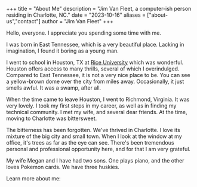 +++
title = "About Me"
description = "Jim Van Fleet, a computer-ish person residing in Charlotte, NC."
date = "2023-10-16"
aliases = ["about-us","contact"]
author = "Jim Van Fleet"
+++

Hello, everyone.  I appreciate you spending some time with me.

I was born in East Tennessee, which is a very beautiful place.  Lacking in
imagination, I found it boring as a young man.  

I went to school in Houston, TX at [Rice University](https://www.rice.edu/) 
which was wonderful.  Houston offers access to many thrills, several of 
which I overindulged.  Compared to East Tennessee, it is not a very nice 
place to be.  You can see a yellow-brown dome over the city from miles away.
Occasionally, it just smells awful.  It was a swamp, after all.

When the time came to leave Houston, I went to Richmond, Virginia.  It was
very lovely.  I took my first steps in my career, as well as in finding
my technical community.  I met my wife, and several dear friends. At the time,
moving to Charlotte was bittersweet.

The bitterness has been forgotten. We've thrived in Charlotte. I love its
mixture of the big city and small town. When I look at the window at my
office, it's trees as far as the eye can see.  There's been tremendous
personal and professional opportunity here, and for that I am very
grateful.

My wife Megan and I have had two sons.  One plays piano, and the other loves
Pokemon cards.  We have three huskies.

Learn more about me: